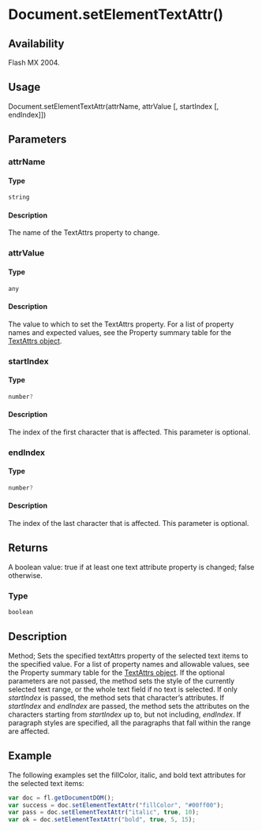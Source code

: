 # Document.setElementTextAttr()

## Availability

Flash MX 2004.

## Usage

Document.setElementTextAttr(attrName, attrValue [, startIndex [, endIndex]])

## Parameters

### **attrName**

#### Type

```typescript
string
```

#### Description

The name of the TextAttrs property to change.

### **attrValue**

#### Type

```typescript
any
```

#### Description

The value to which to set the TextAttrs property. For a list of property names and expected values, see the Property summary table for the [TextAttrs object](../TextAttrs_object/TextAttrs_summary.md).

### **startIndex**

#### Type

```typescript
number?
```

#### Description

The index of the first character that is affected. This parameter is optional.

### **endIndex**

#### Type

```typescript
number?
```

#### Description

The index of the last character that is affected. This parameter is optional.

## Returns

A boolean value: true if at least one text attribute property is changed; false otherwise.

### Type

```typescript
boolean
```

## Description

Method; Sets the specified textAttrs property of the selected text items to the specified value. For a list of property names and allowable values, see the Property summary table for the [TextAttrs object](../TextAttrs_object/TextAttrs_summary.md). If the optional parameters are not passed, the method sets the style of the currently selected text range, or the whole text field if no text is selected. If only *startIndex* is passed, the method sets that character’s attributes. If *startIndex* and *endIndex* are passed, the method sets the attributes on the characters starting from *startIndex* up to, but not including, *endIndex*. If paragraph styles are specified, all the paragraphs that fall within the range are affected.

## Example

The following examples set the fillColor, italic, and bold text attributes for the selected text items:

```javascript
var doc = fl.getDocumentDOM();
var success = doc.setElementTextAttr("fillColor", "#00ff00");
var pass = doc.setElementTextAttr("italic", true, 10);
var ok = doc.setElementTextAttr("bold", true, 5, 15);
```
